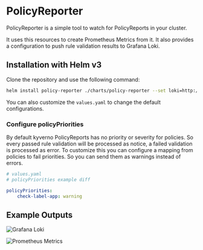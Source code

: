 # PolicyReporter

PolicyReporter is a simple tool to watch for PolicyReports in your cluster.

It uses this resources to create Prometheus Metrics from it. It also provides a configuration to push rule validation results to Grafana Loki.

## Installation with Helm v3

Clone the repository and use the following command:

```bash
helm install policy-reporter ./charts/policy-reporter --set loki=http://lokihost:3100 -n policy-reporter --create-namespace
```

You can also customize the `values.yaml` to change the default configurations.

### Configure policyPriorities

By default kyverno PolicyReports has no priority or severity for policies. So every passed rule validation will be processed as notice, a failed validation is processed as error. To customize this you can configure a mapping from policies to fail priorities. So you can send them as warnings instead of errors.

```yaml
# values.yaml
# policyPriorities example diff

policyPriorities:
    check-label-app: warning
```

## Example Outputs

![Grafana Loki](https://github.com/fjogeleit/policy-reporter/blob/main/docs/images/grafana-loki.png?raw=true)

![Prometheus Metrics](https://github.com/fjogeleit/policy-reporter/blob/main/docs/images/prometheus.png?raw=true)
